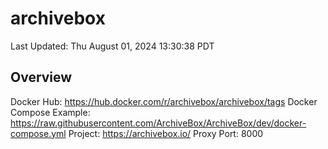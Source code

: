 # archivebox

Last Updated: Thu August 01, 2024 13:30:38 PDT

## Overview
Docker Hub: https://hub.docker.com/r/archivebox/archivebox/tags
Docker Compose Example: https://raw.githubusercontent.com/ArchiveBox/ArchiveBox/dev/docker-compose.yml
Project: https://archivebox.io/
Proxy Port: 8000

